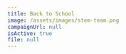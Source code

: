 ```yaml
---
title: Back to School
image: /assets/images/stem-team.png
campaignUrl: null
isActive: true
file: null
---
```


